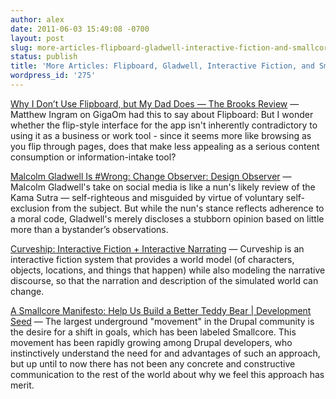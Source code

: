 ```yaml
---
author: alex
date: 2011-06-03 15:49:08 -0700
layout: post
slug: more-articles-flipboard-gladwell-interactive-fiction-and-smallcore
status: publish
title: 'More Articles: Flipboard, Gladwell, Interactive Fiction, and Smallcore'
wordpress_id: '275'
---
```


[Why I Don’t Use Flipboard, but My Dad Does — The Brooks
Review](http://brooksreview.net/2010/12/flipboard-2/) — Matthew Ingram on
GigaOm had this to say about Flipboard: But I wonder whether the
flip-style interface for the app isn't inherently contradictory to using
it as a business or work tool - since it seems more like browsing as you
flip through pages, does that make less appealing as a serious content
consumption or information-intake tool?

[Malcolm Gladwell Is #Wrong:
Change Observer: Design
Observer](http://changeobserver.designobserver.com/entry.html?entry=19008) —
Malcolm Gladwell's take on social media is like a nun's likely review of
the Kama Sutra — self-righteous and misguided by virtue of voluntary
self-exclusion from the subject. But while the nun's stance reflects
adherence to a moral code, Gladwell's merely discloses a stubborn
opinion based on little more than a bystander’s observations.

[Curveship: Interactive Fiction + Interactive
Narrating](http://curveship.com/) — Curveship is an interactive fiction
system that provides a world model (of characters, objects, locations,
and things that happen) while also modeling the narrative discourse, so
that the narration and description of the simulated world can change.

[A Smallcore Manifesto: Help Us Build a Better Teddy Bear | Development
Seed](http://developmentseed.org/blog/2009/oct/28/smallcore-manifesto-help-us-build-better-teddy-bear) —
The largest underground "movement" in the Drupal community is the desire
for a shift in goals, which has been labeled Smallcore. This movement
has been rapidly growing among Drupal developers, who instinctively
understand the need for and advantages of such an approach, but up until
to now there has not been any concrete and constructive communication to
the rest of the world about why we feel this approach has merit.
